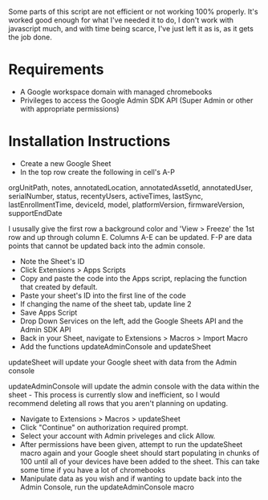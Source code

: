 Some parts of this script are not efficient or not working 100% properly. It's worked good enough for what I've needed it to do, I don't work with javascript much, and with time being scarce, I've just left it as is, as it gets the job done.

# Requirements
- A Google workspace domain with managed chromebooks
- Privileges to access the Google Admin SDK API (Super Admin or other with appropriate permissions)

# Installation Instructions

- Create a new Google Sheet
- In the top row create the following in cell's A-P

orgUnitPath, notes, annotatedLocation, annotatedAssetId, annotatedUser, serialNumber, status, recentyUsers, activeTimes, lastSync, lastEnrollmentTime, deviceId, model, platformVersion, firmwareVersion, supportEndDate

I ususally give the first row a background color and 'View > Freeze' the 1st row and up through column E. Columns A-E can be updated. F-P are data points that cannot be updated back into the admin console.

- Note the Sheet's ID
- Click Extensions > Apps Scripts
- Copy and paste the code into the Apps script, replacing the function that created by default.
- Paste your sheet's ID into the first line of the code
- If changing the name of the sheet tab, update line 2
- Save Apps Script
- Drop Down Services on the left, add the Google Sheets API and the Admin SDK API
- Back in your Sheet, navigate to Extensions > Macros > Import Macro
- Add the functions updateAdminConsole and updateSheet

updateSheet will update your Google sheet with data from the Admin console

updateAdminConsole will update the admin console with the data within the sheet - This process is currently slow and inefficient, so I would recommend deleting all rows that you aren't planning on updating.

- Navigate to Extensions > Macros > updateSheet
- Click "Continue" on authorization required prompt.
- Select your account with Admin priveleges and click Allow.
- After permissions have been given, attempt to run the updateSheet macro again and your Google sheet should start populating in chunks of 100 until all of your devices have been added to the sheet. This can take some time if you have a lot of chromebooks
- Manipulate data as you wish and if wanting to update back into the Admin Console, run the updateAdminConsole macro
